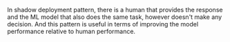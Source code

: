 In shadow deployment pattern, there is a human that provides the response and the ML model that also does the same task, however doesn't make any decision. And this pattern is useful in terms of improving the model performance relative to human performance.